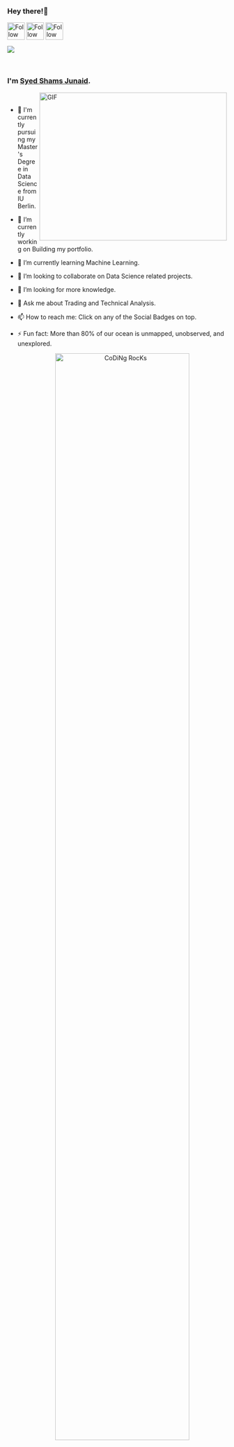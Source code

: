 ### Hey there!👋
[<img src="https://raw.githubusercontent.com/Raymo111/Raymo111/master/socials/linkedin.png" height="40em" align="center" alt="Follow Syed Shams Junaid on LinkedIn" title="Follow Syed Shams Junaid on LinkedIn"/>](https://linkedin.com/in/Shamsjd)
[<img src="https://raw.githubusercontent.com/Raymo111/Raymo111/master/socials/twitter.svg" height="40em" align="center" alt="Follow Syed Shams Junaid1 on Twitter" title="Follow Syed Shams Junaid on Twitter"/>](https://twitter.com/shmz_10)
[<img src="https://raw.githubusercontent.com/Raymo111/Raymo111/master/socials/instagram.svg" height="40em" align="center" alt="Follow Syed Shams Junaid on Instagram" title="Follow Syed Shams Junaid on Instagram"/>](https://instagram.com/shmz_10)
<p align="left">
  <a href="#">
      <img src="https://api.visitorbadge.io/api/VisitorHit?user=Azaucifer&repo=github-visitors-badge&countColor=%237B1E7A" />
   </a>
</p>
<br/>

### I'm [Syed Shams Junaid](https://https://github.com/Azaucifer/). 

<img align="right" alt="GIF" src="https://cdn.dribbble.com/users/2344801/screenshots/4774578/alphatestersanimation2.gif?raw=true" width="430" height="340"/>
<br>

- 🔬 I'm currently pursuing my Master's Degree in Data Science from IU Berlin.
- 🔭 I’m currently working on Building my portfolio.
- 🌱 I’m currently learning Machine Learning.
- 👯 I’m looking to collaborate on Data Science related projects.
- 🤔 I’m looking for more knowledge.
- 💬 Ask me about Trading and Technical Analysis.
- 📫 How to reach me: Click on any of the Social Badges on top.
- ⚡ Fun fact: More than 80% of our ocean is unmapped, unobserved, and unexplored.

  <div align="center" width="80">

  <img src="https://github.com/Azaucifer/Profile/blob/main/coding.gif?raw=true" href="https://github.com/azaucifer" alt="CoDiNg RocKs"  width="80%"/><br>
- 💼 Reach me at my [email](mailto:shamsjd96@gmail.com), if you have any freelance work or if you would like to hire me.
<hr>

<h2 align="center">🔥 Languages & Frameworks & Tools & Abilities 🔥</h2>

<br>
  
![Python](https://img.shields.io/badge/python-3670A0?style=for-the-badge&logo=python&logoColor=ffdd54)
![MicrosoftSQLServer](https://img.shields.io/badge/Microsoft%20SQL%20Server-CC2927?style=for-the-badge&logo=microsoft%20sql%20server&logoColor=white)
![NumPy](https://img.shields.io/badge/numpy-%23013243.svg?style=for-the-badge&logo=numpy&logoColor=white)
![Pandas](https://img.shields.io/badge/pandas-%23150458.svg?style=for-the-badge&logo=pandas&logoColor=white)
![Matplotlib](https://img.shields.io/badge/Matplotlib-%23ffffff.svg?style=for-the-badge&logo=Matplotlib&logoColor=black)
![scikit-learn](https://img.shields.io/badge/scikit--learn-%23F7931E.svg?style=for-the-badge&logo=scikit-learn&logoColor=white)
![Scipy](https://img.shields.io/badge/SciPy-654FF0?style=for-the-badge&logo=SciPy&logoColor=white)
![Microsoft Excel](https://img.shields.io/badge/Microsoft_Excel-217346?style=for-the-badge&logo=microsoft-excel&logoColor=white)
![Tableau](https://img.shields.io/badge/Tableau-E97627?style=for-the-badge&logo=Tableau&logoColor=white)
![Power Bi](https://img.shields.io/badge/PowerBI-F2C811?style=for-the-badge&logo=Power%20BI&logoColor=white)

<hr>

<h2 align="center">⚡ ⚡  ⚡ ⚡</h2>
<br>
  <p align=center>
  <div align=center>
   
<img src="https://github.com/Azaucifer/Profile/blob/main/google_dino.gif?raw=true" href="https://github.com/Azaucifer" width="85%"/><br>
<img src="https://github.com/Azaucifer/Profile/blob/main/this%20page.gif?raw=true"  width="50%"/>

</div>
